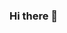 ### Hi there 👋

<!--

- 🔭 I’m currently working on developing a speech recognition tool that can be integrated with contact centre solutions.

- 🌱 I’m currently learning Docker and Automation using Ansible

- 👯 I’m looking to collaborate on deciphering intent in plain text.

- 📫 How to reach me: geraldmuli7@gmail.com

- ⚡ Fun fact: I love startups
-->
